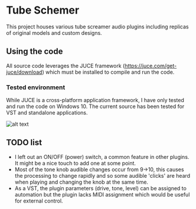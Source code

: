 # Tube Schemer

This project houses various tube screamer audio plugins including replicas of original models and custom designs.

## Using the code 

All source code leverages the JUCE framework (https://juce.com/get-juce/download) which must be installed to compile and run the code. 

### Tested environment 
While JUCE is a cross-platform application framework, I have only tested and run the code on Windows 10. The current source has been tested for VST and standalone applications.

![alt text](https://github.com/philipcolangelo/TubeScreamer/blob/master/Media/Screenshot.png?raw=true)


## TODO list
- I left out an ON/OFF (power) switch, a common feature in other plugins. It might be a nice touch to add one at some point.
- Most of the tone knob audible changes occur from 9->10, this causes the processing to change rapidly and so some audible 'clicks' are heard when playing and changing the knob at the same time.
- As a VST, the plugin parameters (drive, tone, level) can be assigned to automation but the plugin lacks MIDI assignment which would be useful for external control. 
